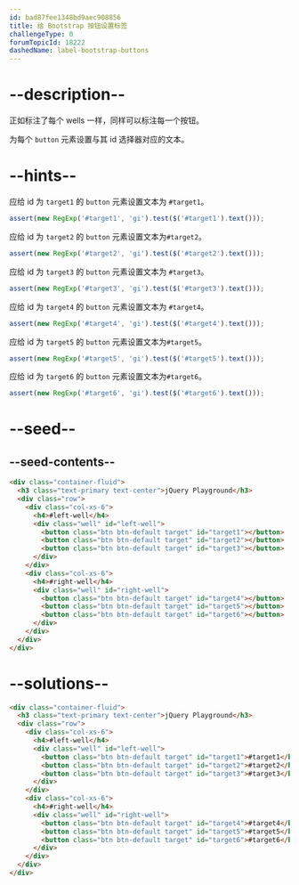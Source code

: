 ```yaml
---
id: bad87fee1348bd9aec908856
title: 给 Bootstrap 按钮设置标签
challengeType: 0
forumTopicId: 18222
dashedName: label-bootstrap-buttons
---
```


# --description--

正如标注了每个 wells 一样，同样可以标注每一个按钮。

为每个 `button` 元素设置与其 id 选择器对应的文本。

# --hints--

应给 id 为 `target1` 的 `button` 元素设置文本为 `#target1`。

```js
assert(new RegExp('#target1', 'gi').test($('#target1').text()));
```

应给 id 为 `target2` 的 `button` 元素设置文本为`#target2`。

```js
assert(new RegExp('#target2', 'gi').test($('#target2').text()));
```

应给 id 为 `target3` 的 `button` 元素设置文本为 `#target3`。

```js
assert(new RegExp('#target3', 'gi').test($('#target3').text()));
```

应给 id 为 `target4` 的 `button` 元素设置文本为 `#target4`。

```js
assert(new RegExp('#target4', 'gi').test($('#target4').text()));
```

应给 id 为 `target5` 的 `button` 元素设置文本为`#target5`。

```js
assert(new RegExp('#target5', 'gi').test($('#target5').text()));
```

应给 id 为 `target6` 的 `button` 元素设置文本为`#target6`。

```js
assert(new RegExp('#target6', 'gi').test($('#target6').text()));
```

# --seed--

## --seed-contents--

```html
<div class="container-fluid">
  <h3 class="text-primary text-center">jQuery Playground</h3>
  <div class="row">
    <div class="col-xs-6">
      <h4>#left-well</h4>
      <div class="well" id="left-well">
        <button class="btn btn-default target" id="target1"></button>
        <button class="btn btn-default target" id="target2"></button>
        <button class="btn btn-default target" id="target3"></button>
      </div>
    </div>
    <div class="col-xs-6">
      <h4>#right-well</h4>
      <div class="well" id="right-well">
        <button class="btn btn-default target" id="target4"></button>
        <button class="btn btn-default target" id="target5"></button>
        <button class="btn btn-default target" id="target6"></button>
      </div>
    </div>
  </div>
</div>
```

# --solutions--

```html
<div class="container-fluid">
  <h3 class="text-primary text-center">jQuery Playground</h3>
  <div class="row">
    <div class="col-xs-6">
      <h4>#left-well</h4>
      <div class="well" id="left-well">
        <button class="btn btn-default target" id="target1">#target1</button>
        <button class="btn btn-default target" id="target2">#target2</button>
        <button class="btn btn-default target" id="target3">#target3</button>
      </div>
    </div>
    <div class="col-xs-6">
      <h4>#right-well</h4>
      <div class="well" id="right-well">
        <button class="btn btn-default target" id="target4">#target4</button>
        <button class="btn btn-default target" id="target5">#target5</button>
        <button class="btn btn-default target" id="target6">#target6</button>
      </div>
    </div>
  </div>
</div>
```
